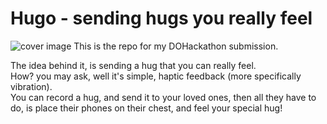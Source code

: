 # Hugo - sending hugs you really feel
![cover image](https://user-images.githubusercontent.com/54114237/104050144-d3a7fc00-51ee-11eb-8178-e98d40c7e0f7.png)
This is the repo for my DOHackathon submission.

The idea behind it, is sending a hug that you can really feel. <br>
How? you may ask, well it's simple, haptic feedback (more specifically vibration). <br>
You can record a hug, and send it to your loved ones, then all they have to do, is place their phones on their chest, and feel your special hug!
